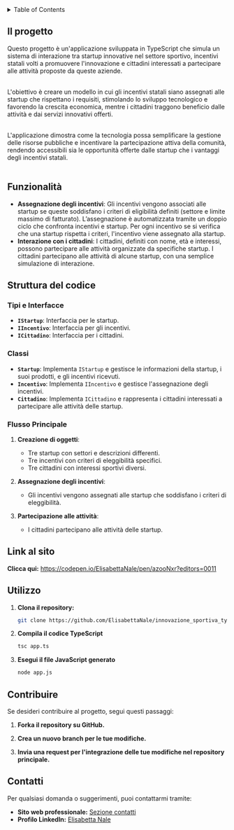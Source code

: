 <!-- TABLE OF CONTENTS -->
<details>
  <summary>Table of Contents</summary>
  <ol>
    <li><a href="#il-progetto">Il progetto: Innovazione sportiva, startup, incentivi e cittadini connessi</a></li>
    <li><a href="#funzionalità">Funzionalità</a></li>
    <li><a href="#struttura-del-codice">Struttura del codice</a><li>
    <li><a href="#link-al-sito">Link</a></li>
    <li><a href="#utilizzo">Utilizzo</a></li>
    <li><a href="#contribuire">Contribuire</a></li>
    <li><a href="#contatti">Contatti</a></li>
  </ol>
</details>



<!-- IL PROGETTO -->
## Il progetto

Questo progetto è un'applicazione sviluppata in TypeScript che simula un sistema di interazione tra startup innovative nel settore sportivo, incentivi statali volti a promuovere l'innovazione e cittadini interessati a partecipare alle attività proposte da queste aziende.<br><br>

L'obiettivo è creare un modello in cui gli incentivi statali siano assegnati alle startup che rispettano i requisiti, stimolando lo sviluppo tecnologico e favorendo la crescita economica, mentre i cittadini traggono beneficio dalle attività e dai servizi innovativi offerti.<br><br>

L'applicazione dimostra come la tecnologia possa semplificare la gestione delle risorse pubbliche e incentivare la partecipazione attiva della comunità, rendendo accessibili sia le opportunità offerte dalle startup che i vantaggi degli incentivi statali.<br><br>


<!-- FUNZIONALITà -->
## Funzionalità

- **Assegnazione degli incentivi**: Gli incentivi vengono associati alle startup se queste soddisfano i criteri di eligibilità definiti (settore e limite massimo di fatturato).
L’assegnazione è automatizzata tramite un doppio ciclo che confronta incentivi e startup.
Per ogni incentivo se si verifica che una startup rispetta i criteri, l'incentivo viene assegnato alla startup.
- **Interazione con i cittadini**: I cittadini, definiti con nome, età e interessi, possono partecipare alle attività organizzate da specifiche startup.
I cittadini partecipano alle attività di alcune startup, con una semplice simulazione di interazione.


<!-- Struttura -->
## Struttura del codice

### Tipi e Interfacce

- **`IStartup`**: Interfaccia per le startup.
- **`IIncentivo`**: Interfaccia per gli incentivi.
- **`ICittadino`**: Interfaccia per i cittadini.

### Classi

- **`Startup`**: Implementa `IStartup` e gestisce le informazioni della startup, i suoi prodotti, e gli incentivi ricevuti.
- **`Incentivo`**: Implementa `IIncentivo` e gestisce l'assegnazione degli incentivi.
- **`Cittadino`**: Implementa `ICittadino` e rappresenta i cittadini interessati a partecipare alle attività delle startup.

### Flusso Principale

1. **Creazione di oggetti**:
   - Tre startup con settori e descrizioni differenti.
   - Tre incentivi con criteri di eleggibilità specifici.
   - Tre cittadini con interessi sportivi diversi.

2. **Assegnazione degli incentivi**:
   - Gli incentivi vengono assegnati alle startup che soddisfano i criteri di eleggibilità.

3. **Partecipazione alle attività**:
   - I cittadini partecipano alle attività delle startup.


<!-- LINK -->
## Link al sito 

**Clicca qui:** https://codepen.io/ElisabettaNale/pen/azooNxr?editors=0011


<!-- UTILIZZO -->
## Utilizzo

1. **Clona il repository:**
    ```bash
    git clone https://github.com/ElisabettaNale/innovazione_sportiva_typescript.git
    ```
2. **Compila il codice TypeScript**
    ```bash
    tsc app.ts
    ```

3. **Esegui il file JavaScript generato** 
    ```bash
    node app.js
    ```

<!-- CONTRIBUIRE -->
## Contribuire

Se desideri contribuire al progetto, segui questi passaggi: 

1. **Forka il repository su GitHub.**

2. **Crea un nuovo branch per le tue modifiche.**

3. **Invia una request per l'integrazione delle tue modifiche nel repository principale.**


<!-- CONTATTI -->
## Contatti

Per qualsiasi domanda o suggerimenti, puoi contattarmi tramite:

- **Sito web professionale:** [Sezione contatti](https://elisabettanale.github.io/pages/contacts.html)
- **Profilo LinkedIn:** [Elisabetta Nale](https://www.linkedin.com/in/elisabetta-nale/)
